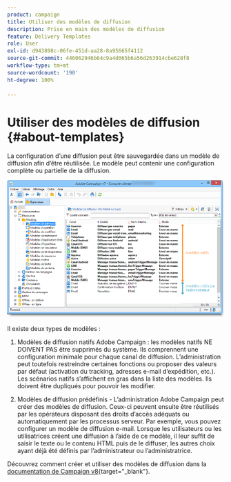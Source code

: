 ```yaml
---
product: campaign
title: Utiliser des modèles de diffusion
description: Prise en main des modèles de diffusion
feature: Delivery Templates
role: User
exl-id: d943898c-06fe-451d-aa28-8a95665f4112
source-git-commit: 446062946b64c9a4d065b6a56d263914cbe628f8
workflow-type: tm+mt
source-wordcount: '190'
ht-degree: 100%

---
```


# Utiliser des modèles de diffusion {#about-templates}

La configuration d’une diffusion peut être sauvegardée dans un modèle de diffusion afin d’être réutilisée. Le modèle peut contenir une configuration complète ou partielle de la diffusion.

![](assets/s_user_template_list.png)

Il existe deux types de modèles :

1. Modèles de diffusion natifs Adobe Campaign : les modèles natifs NE DOIVENT PAS être supprimés du système. Ils comprennent une configuration minimale pour chaque canal de diffusion. L’administration peut toutefois restreindre certaines fonctions ou proposer des valeurs par défaut (activation du tracking, adresses e-mail d’expédition, etc.). Les scénarios natifs s’affichent en gras dans la liste des modèles. Ils doivent être dupliqués pour pouvoir les modifier.

1. Modèles de diffusion prédéfinis - L’administration Adobe Campaign peut créer des modèles de diffusion. Ceux-ci peuvent ensuite être réutilisés par les opérateurs disposant des droits d’accès adéquats ou automatiquement par les processus serveur. Par exemple, vous pouvez configurer un modèle de diffusion e-mail. Lorsque les utilisateurs ou les utilisatrices créent une diffusion à l’aide de ce modèle, il leur suffit de saisir le texte ou le contenu HTML puis de le diffuser, les autres choix ayant déjà été définis par l’administrateur ou l’administratrice.


Découvrez comment créer et utiliser des modèles de diffusion dans la [documentation de Campaign v8](https://experienceleague.adobe.com/fr/docs/campaign/campaign-v8/send/create-templates){target="_blank"}.